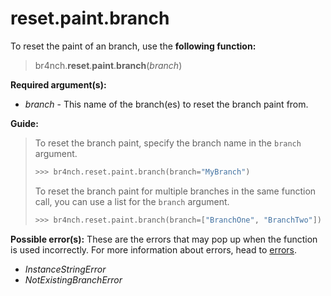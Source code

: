 # reset.paint.branch

To reset the paint of an branch, use the **following function:**

> br4nch.**reset**.**paint**.**branch**(*branch*)

**Required argument(s):**

- *branch* - This name of the branch(es) to reset the branch paint from.

**Guide:**

> To reset the branch paint, specify the branch name in the `branch` argument.
>
> ```python
> >>> br4nch.reset.paint.branch(branch="MyBranch")
> ```
>
> To reset the branch paint for multiple branches in the same function call, you can use a list for the `branch` argument.
>
> ```python
> >>> br4nch.reset.paint.branch(branch=["BranchOne", "BranchTwo"])
> ```

**Possible error(s):**
These are the errors that may pop up when the function is used incorrectly.
For more information about errors, head to [errors](../../guides/errors.md).

- *InstanceStringError*
- *NotExistingBranchError*

